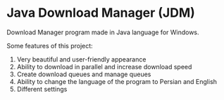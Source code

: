 # Java Download Manager (JDM)
Download Manager program made in Java language for Windows.

Some features of this project:
1. Very beautiful and user-friendly appearance
2. Ability to download in parallel and increase download speed
3. Create download queues and manage queues
4. Ability to change the language of the program to Persian and English
5. Different settings
